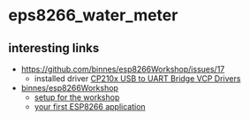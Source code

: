 # eps8266_water_meter

## interesting links

* https://github.com/binnes/esp8266Workshop/issues/17
  * installed driver [CP210x USB to UART Bridge VCP Drivers](https://www.silabs.com/developers/usb-to-uart-bridge-vcp-drivers)
* [binnes/esp8266Workshop](https://binnes.github.io/esp8266Workshop/index.html)
  * [setup for the workshop](https://binnes.github.io/esp8266Workshop/part1/PREREQ.html)
  * [your first ESP8266 application](https://binnes.github.io/esp8266Workshop/part1/FIRSTAPP.html)


  
